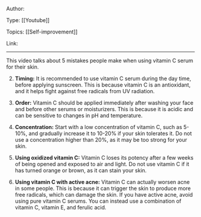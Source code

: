 
Author:

Type: [[Youtube]]

Topics: [[Self-improvement]]

Link:
___
This video talks about 5 mistakes people make when using vitamin C serum for their skin.

2. **Timing:** It is recommended to use vitamin C serum during the day time, before applying sunscreen. This is because vitamin C is an antioxidant, and it helps fight against free radicals from UV radiation.
    
4. **Order:** Vitamin C should be applied immediately after washing your face and before other serums or moisturizers. This is because it is acidic and can be sensitive to changes in pH and temperature.
    
6. **Concentration:** Start with a low concentration of vitamin C, such as 5-10%, and gradually increase it to 10-20% if your skin tolerates it. Do not use a concentration higher than 20%, as it may be too strong for your skin.
    
8. **Using oxidized vitamin C:** Vitamin C loses its potency after a few weeks of being opened and exposed to air and light. Do not use vitamin C if it has turned orange or brown, as it can stain your skin.
    
10. **Using vitamin C with active acne:** Vitamin C can actually worsen acne in some people. This is because it can trigger the skin to produce more free radicals, which can damage the skin. If you have active acne, avoid using pure vitamin C serums. You can instead use a combination of vitamin C, vitamin E, and ferulic acid.